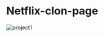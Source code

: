 # Netflix-clon-page

![project1](https://github.com/user-attachments/assets/8d14ed17-fc74-4fbc-a3e4-8bc14dc6d55c)
